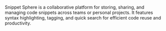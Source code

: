 Snippet Sphere is a collaborative platform for storing, sharing, and managing code snippets across teams or personal projects. It features syntax highlighting, tagging, and quick search for efficient code reuse and productivity.

